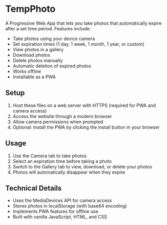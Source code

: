 # TempPhoto

A Progressive Web App that lets you take photos that automatically expire after a set time period. Features include:

- Take photos using your device camera
- Set expiration times (1 day, 1 week, 1 month, 1 year, or custom)
- View photos in a gallery
- Download photos
- Delete photos manually
- Automatic deletion of expired photos
- Works offline
- Installable as a PWA

## Setup

1. Host these files on a web server with HTTPS (required for PWA and camera access)
2. Access the website through a modern browser
3. Allow camera permissions when prompted
4. Optional: Install the PWA by clicking the install button in your browser

## Usage

1. Use the Camera tab to take photos
2. Select an expiration time before taking a photo
3. Switch to the Gallery tab to view, download, or delete your photos
4. Photos will automatically disappear when they expire

## Technical Details

- Uses the MediaDevices API for camera access
- Stores photos in localStorage (with base64 encoding)
- Implements PWA features for offline use
- Built with vanilla JavaScript, HTML, and CSS
